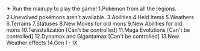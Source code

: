 <title>
Trying to make a working pokémon games.</title>
✴️ Run the main.py to play the game!
1.Pokémon from all the regions.
2.Unevolved pokémons aren't available.
3.Abilities
4.Held Items
5.Weathers
6.Terrains
7.Statuses
8.New Moves for old mons
9.New Abilities for old mons
10.Terastalization [Can't be controlled]
11.Mega Evolutions [Can't be controlled]
12.Dynamax and Gigantamax [Can't be controlled]
13.New Weather effects
14.Gen I - IX
